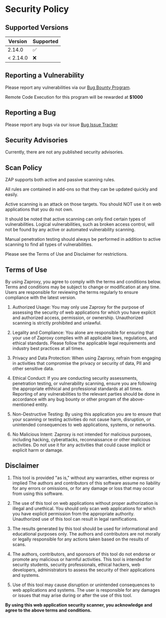 
# Security Policy

## Supported Versions

| Version  | Supported          |
| -------- | ------------------ |
| 2.14.0   | :white_check_mark: |
| < 2.14.0 | :x:                |

## Reporting a Vulnerability

Please report any vulnerabilities via our [Bug Bounty Program](https://bugcrowd.com/owaspzap).

Remote Code Execution for this program will be rewarded at __$1000__

## Reporting a Bug

Please report any bugs via our issue [Bug Issue Tracker](https://github.com/zaproxy/zaproxy/issues/new/choose)

## Security Advisories

Currently, there are not any published security advisories.

## Scan Policy

ZAP supports both active and passive scanning rules.

All rules are contained in add-ons so that they can be updated quickly and easily.

Active scanning is an attack on those targets.
You should NOT use it on web applications that you do not own.

It should be noted that active scanning can only find certain types of vulnerabilities.
Logical vulnerabilities, such as broken access control, will not be found by any active or automated vulnerability scanning.

Manual penetration testing should always be performed in addition to active scanning to find all types of vulnerabilities.

Please see the Terms of Use and Disclaimer for restrictions.

## Terms of Use

By using Zaproxy, you agree to comply with the terms and conditions below. Terms and conditions may be subject to change or modification at any time. Users are responsible for reviewing the terms regularly to ensure compliance with the latest version.

1. Authorized Usage: You may only use Zaproxy for the purpose of assessing the security of web applications for which you have explicit and authorized access, permission, or ownership. Unauthorized scanning is strictly prohibited and unlawful.

2. Legality and Compliance: You alone are responsible for ensuring that your use of Zaproxy complies with all applicable laws, regulations, and ethical standards. Please follow the applicable legal requirements and industry best practices at all times.

3. Privacy and Data Protection: When using Zaproxy, refrain from engaging in activities that compromise the privacy or security of data, PII and other sensitive data.

4. Ethical Conduct: If you are conducting security assessments, penetration testing, or vulnerability scanning, ensure you are following the appropriate ethhical and professional standards at all times. Reporting of any vulnerabilities to the relevant parties should be done in accordance with any bug bounty or other program of the above-mentioned entity.

5. Non-Destructive Testing: By using this application you are to ensure that your scanning or testing activities do not cause harm, disruption, or unintended consequences to web applications, systems, or networks. 

6. No Malicious Intent: Zaproxy is not intended for malicious purposes, including hacking, cyberattacks, reconnaissance or other malicious activities. Do not use it for any activities that could cause implicit or explicit harm or damage.


## Disclaimer


1. This tool is provided "as is," without any warranties, either express or implied The authors and contributors of this software assume no liability for any errors or omissions, or for any damage or loss that may occur from using this software.

2. The use of this tool on web applications without proper authorization is illegal and unethical. You should only scan web applications for which you have explicit permission from the appropriate authority. Unauthorized use of this tool can result in legal ramifications.

3. The results generated by this tool should be used for informational and educational purposes only. The authors and contributors are not morally or legally responsible for any actions taken based on the results of scans. 

4. The authors, contributors, and sponsors of this tool do not endorse or promote any malicious or harmful activities. This tool is intended for security students, security professionals, ethical hackers, web developers, administrators to assess the security of their applications and systems.

5. Use of this tool may cause disruption or unintended consequences to web applications and systems. The user is responsible for any damages or issues that may arise during or after the use of this tool.


**By using this web application security scanner, you acknowledge and agree to the above terms and conditions.**


